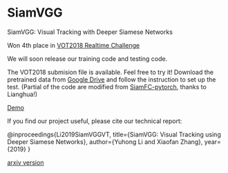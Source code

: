 # SiamVGG
SiamVGG: Visual Tracking with Deeper Siamese Networks

Won 4th place in [VOT2018 Realtime Challenge](http://www.votchallenge.net/vot2018/)

We will soon release our training code and testing code.

The VOT2018 submision file is available. Feel free to try it! Download the pretrained data from [Google Drive](https://drive.google.com/file/d/13rx9kMJ1lwpics1Qr9_uKjloqLHfMaoU/view?usp=sharing) and follow the instruction to set up the test. (Partial of the code are modified from [SiamFC-pytorch](https://github.com/huanglianghua/siamfc-pytorch), thanks to Lianghua!)

[Demo](https://www.youtube.com/watch?v=cvP64cmiAmY)

If you find our project useful, please cite our technical report:

@inproceedings{Li2019SiamVGGVT,
  title={SiamVGG: Visual Tracking using Deeper Siamese Networks},
  author={Yuhong Li and Xiaofan Zhang},
  year={2019}
}

[arxiv version](https://arxiv.org/abs/1902.02804)

